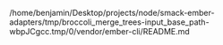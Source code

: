 /home/benjamin/Desktop/projects/node/smack-ember-adapters/tmp/broccoli_merge_trees-input_base_path-wbpJCgcc.tmp/0/vendor/ember-cli/README.md